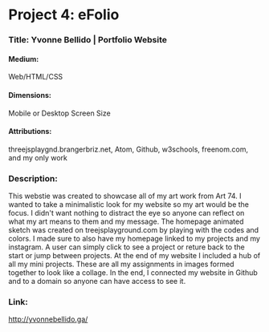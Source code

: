 # Project 4: eFolio <br>
### Title: Yvonne Bellido | Portfolio Website <br>
#### Medium: <br>
Web/HTML/CSS<br>
#### Dimensions: <br>
Mobile or Desktop Screen Size<br>
#### Attributions: <br>
threejsplaygnd.brangerbriz.net, Atom, Github, w3schools, freenom.com, and my only work<br>
### Description: <br>
This webstie was created to showcase all of my art work from Art 74. I wanted to take a minimalistic look for my website so my art would be the focus. I didn't want nothing to distract the eye so anyone can reflect on what my art means to them and my message. The homepage animated sketch was created on treejsplayground.com by playing with the codes and colors. I made sure to also have my homepage linked to my projects and my instagram. A user can simply click to see a project or reture back to the start or jump between projects. At the end of my website I included a hub of all my mini projects. These are all my assignments in images formed together to look like a collage. In the end, I connected my website in Github and to a domain so anyone can have access to see it.

### Link: <br>
http://yvonnebellido.ga/

